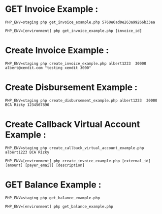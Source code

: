 # GET Invoice Example : #
```
PHP_ENV=staging php get_invoice_example.php 5760e6ad0e263a99266b33ea
```

```
PHP_ENV=[environment] php get_invoice_example.php [invoice_id]
```

# Create Invoice Example : #

```
PHP_ENV=staging php create_invoice_example.php albert1223  30000 albert@xendit.com "testing xendit 3000"
```

# Create Disbursement Example : #
```
PHP_ENV=staging php create_disbursement_example.php albert1223  30000 BCA Rizky 1234567890
```

# Create Callback Virtual Account Example : #
```
PHP_ENV=staging php create_callback_virtual_account_example.php albert1223 BCA Rizky
```

```
PHP_ENV=[environment] php create_invoice_example.php [external_id] [amount] [payer_email] [description]
```

# GET Balance Example : #
```
PHP_ENV=staging php get_balance_example.php
```

```
PHP_ENV=[environment] php get_balance_example.php
```
